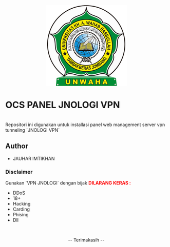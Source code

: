 <div align="center"><img src="asset/logo.png" width="50%"></div>

<h1 color="red">OCS PANEL JNOLOGI VPN</h1></br>
Repositori ini digunakan untuk installasi panel web management server vpn tunneling `JNOLOGI VPN`

<h2>Author</h2>
<ul>
  <li>
    JAUHAR IMTIKHAN
  </li>
</ul>

<h3>Disclaimer</h3>
<span>Gunakan `VPN JNOLOGI` dengan bijak</span>
<font color="red"><b>DILARANG KERAS :</b></font>
<ul>
  <li> 
     DDoS   
  </li>
  <li>
     18+    
  </li>
    
<li>Hacking</li>
<li> 
 Carding
</li>
<li>
Phising  
</li>
<li>
Dll  
</li>
</ul>
</br><div align="center"><p color="green">-- Terimakasih --</p></div>
